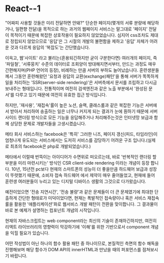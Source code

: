 # React--1
"어짜피 사용할 것들은 미리 전달하면 안돼?"
단순한 페이지(몇개의 서류 분량에 해당하거나, 일편향 전달)을 목적으로 하는 과거의 웹페이지 서비스는 말그대로 '페이지' 전달이 목적이기 때문에 복잡한 상호작용이 필요하지 않았었습니다. 심지어 css조차도 제대로 정립되지 않았으므로 '응답'은 그 시절의 개발의 불편함을 제하고 '응답' 자체가 어려운 것과 다르게 응답의 '복잡도'는 간단했습니다.

이윽고, 웹'사이트' 라고 불리는(혼용되긴하지만 굳이 구분한다면) 여러개의 페이지, 즉 '파일철', '서류뭉치' 수준의 데이터로 조회양이 방대해지면서부터, 만드는 과정도 매우 간편해지며(PHP 언어의 등장), 비례하는 만큼 서버의 부하도 늘어났습니다. 훈련생분들께서 그동안 훈련해왔던 '요청과 응답의 교환(exchange)패턴'을 통해 서버가 똑똑하게 일을 처리하는 'SSR(server-side rendering)'은 서버측에서 문서를 조립하고 다시금 보내주는 형태입니다. 전통적이며 여전히 검색엔진과 같은 노출 부분에서 '완성된 문서'를 다루고 있기 때문에 여전히 유효한 접근 방식입니다.

하지만, '재사용', '재접속'률이 높은 노션, 슬랙, 클래스룸과 같은 복잡한 기능은 서버에서 받아서 처리하여 송출하는 일은 너무나 커지게 되는 결과가 눈에 훤하기 때문에 서버 사이드 랜더링 방식으로 모든 기능을 응답해주거나 처리해주는것은 인터넷망 보급과 함께 상당한 문제로 개발자들을 고생시켰습니다.

메타 회사 서비스하는 facebook은 '특히' 그러한 니즈, 페이지 갱신(피드, 타임라인)이 엄청나게 유도되는 서비스에서는 도저히 서비스를 감당하기 어려운 구조 입니다.(실제로 최초의 facebook은 php로 개발되었습니다.)

메타에서 이럴때 번뜩이는 아이디어가 수면위로 떠오르는데, 바로 '반복적인 랜더링 할 부분을 미리 마련시키는' 방식인 CSR client-side rendering 이라는 개념이 등장 합니다. 10년, 15년전 pc보다 현재의 스마트폰의 성능이 더 좋을만큼 하드웨어 보급과 성장이 뚜렷했기 때문에, 소비자 접속 하드웨어 에서 제약이 매우 줄어들었고, 현재에 들어 훈련생 여러분들이 누리고 있는 디지털 디바이스 생활의 그것으로 다가왔습니다.

예전이었으면 '전송 지연시간', '전송 불량'과 같은 문제들이 더 큰 문제였기에 최대한 단촐하게 간단한 형태로가 미덕이었다면,
현재는 폭발적인 접속량이나 혹은 서비스 재접속률을 활용한 '애플리케이션'화로 웹서비스 개발 패턴이 전환을 맞이합니다.
그 결과물이 바로 본 예제가 설명하는 컴포넌트 개념의 시작입니다.

현재의 자바스크립트는 web component라는 최신의 기술이 존재하긴하지만, 여전히 리액트 라이브러리의 영향력이 막강하기에 '이해'를 위한 기반으로서 component 개념을 익힐 필요가 있습니다.

어떤 작성법이 아닌 하나의 함수 활용 패턴 중 하나이므로, 본질적인 측면의 함수 해독을 진행해보며 해당 함수가 DOM API의 innerHTML과 만났을 때의 퍼포먼스를 점쳐보시기 바랍니다.
